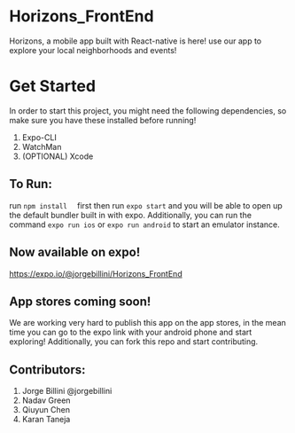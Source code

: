 # Horizons_FrontEnd
Horizons, a mobile app built with React-native is here! use our app to explore your local neighborhoods and events!
# Get Started
In order to start this project, you might need the following dependencies, so make sure you have these installed before running!
1. Expo-CLI
2. WatchMan
3. (OPTIONAL) Xcode

## To Run:
run ``npm install  `` first then run ``expo start`` and you will be able to open up the default bundler built in with expo. Additionally, you can run the command ``expo run ios`` or ``expo run android`` to start an emulator instance.

## Now available on expo!
https://expo.io/@jorgebillini/Horizons_FrontEnd

## App stores coming soon!
We are working very hard to publish this app on the app stores, in the mean time you can go to the expo link with your android phone and start exploring! Additionally, you can fork this repo and start contributing.

## Contributors:
1. Jorge Billini @jorgebillini
2. Nadav Green 
3. Qiuyun Chen
4. Karan Taneja

